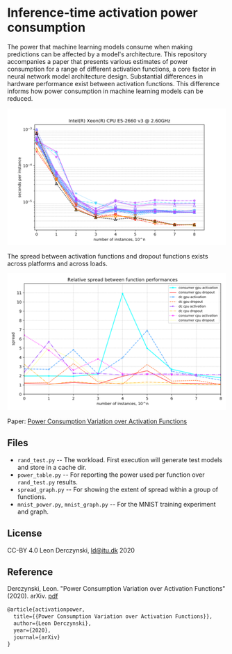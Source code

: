 # Inference-time activation power consumption

The power that machine learning models consume when making predictions can be affected by a model's architecture. This repository accompanies a paper that presents various estimates of power consumption for a range of different activation functions, a core factor in neural network model architecture design. Substantial differences in hardware performance exist between activation functions. This difference informs how power consumption in machine learning models can be reduced.

![power per instance per activation function](https://github.com/leondz/inferencepower/raw/master/dc_cpu.svg)

The spread between activation functions and dropout functions exists across platforms and across loads.

![Spread in computation required per activation function](https://github.com/leondz/inferencepower/raw/master/groupspread.svg)

Paper: [Power Consumption Variation over Activation Functions](https://www.derczynski.com/papers/Activation_Function_Power_Consumption.pdf)


## Files

* `rand_test.py` -- The workload. First execution will generate test models and store in a cache dir.
* `power_table.py` -- For reporting the power used per function over `rand_test.py` results.
* `spread_graph.py` -- For showing the extent of spread within a group of functions.
* `mnist_power.py`, `mnist_graph.py` -- For the MNIST training experiment and graph.

## License

CC-BY 4.0 Leon Derczynski, ld@itu.dk 2020

## Reference

Derczynski, Leon. "Power Consumption Variation over Activation Functions" (2020). arXiv. [pdf](https://www.derczynski.com/papers/Activation_Function_Power_Consumption.pdf)

```
@article{activationpower,
  title={{Power Consumption Variation over Activation Functions}},
  author={Leon Derczynski},
  year={2020},
  journal={arXiv}
}
```
